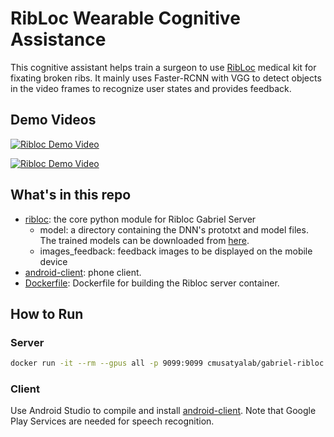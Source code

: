 # RibLoc Wearable Cognitive Assistance

This cognitive assistant helps train a surgeon to use [RibLoc](https://acuteinnovations.com/product/ribloc/) medical kit for
fixating broken ribs. It mainly uses Faster-RCNN with VGG to detect objects in
the video frames to recognize user states and provides feedback.

## Demo Videos

[![Ribloc Demo
Video](http://img.youtube.com/vi/DANM2W1gVEI/0.jpg)](https://youtu.be/DANM2W1gVEI)

[![Ribloc Demo Video](http://img.youtube.com/vi/YRTXUty2P1U/0.jpg)](https://youtu.be/YRTXUty2P1U)

## What's in this repo

  * [ribloc](ribloc): the core python module for Ribloc Gabriel Server
    * model: a directory containing the DNN's prototxt and model files. The trained models can be downloaded from [here](https://storage.cmusatyalab.org/gabriel-model/ribloc-model.zip). 
    * images_feedback: feedback images to be displayed on the mobile device
  * [android-client](android-client): phone client.
  * [Dockerfile](Dockerfile): Dockerfile for building the Ribloc server container.

## How to Run

### Server

```bash
docker run -it --rm --gpus all -p 9099:9099 cmusatyalab/gabriel-ribloc:latest
```

### Client

Use Android Studio to compile and install [android-client](android-client). Note
that Google Play Services are needed for speech recognition.
